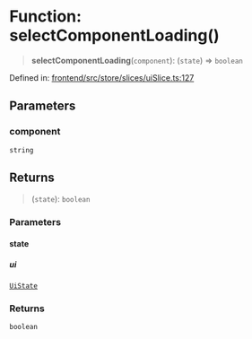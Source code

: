 # Function: selectComponentLoading()

> **selectComponentLoading**(`component`): (`state`) => `boolean`

Defined in: [frontend/src/store/slices/uiSlice.ts:127](https://github.com/lsendel/sass/blob/ca8b2b87627589617e0de57047e1f50d53e78078/frontend/src/store/slices/uiSlice.ts#L127)

## Parameters

### component

`string`

## Returns

> (`state`): `boolean`

### Parameters

#### state

##### ui

[`UiState`](../type-aliases/UiState.md)

### Returns

`boolean`
